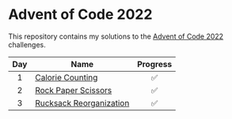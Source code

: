 # Advent of Code 2022

This repository contains my solutions to the [Advent of Code 2022](https://adventofcode.com/2022) challenges.

| Day | Name                                                                          | Progress |
| :-: | ----------------------------------------------------------------------------- | :------: |
|  1  | [Calorie Counting](./Day%201%20-%20Calorie%20Counting/day_1.py)               |    ✅    |
|  2  | [Rock Paper Scissors](./Day%202%20-%20Rock%20Paper%20Scissors/day_2.py)       |    ✅    |
|  3  | [Rucksack Reorganization](./Day%203%20-%20Rucksack%20Reorganization/day_3.py) |    ✅    |
